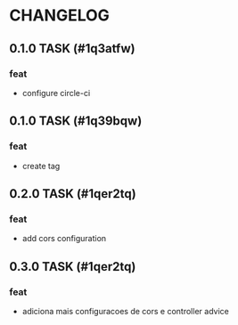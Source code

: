 # CHANGELOG

## 0.1.0 TASK (#1q3atfw)
### feat
 - configure circle-ci
## 0.1.0 TASK (#1q39bqw)
### feat
 - create tag
## 0.2.0 TASK (#1qer2tq)
### feat
 - add cors configuration
## 0.3.0 TASK (#1qer2tq)
### feat
 - adiciona mais configuracoes de cors e controller advice
